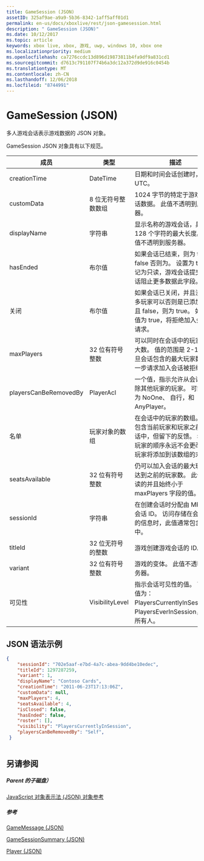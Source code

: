 ```yaml
---
title: GameSession (JSON)
assetID: 325af9ae-a9a9-5b36-8342-1aff5aff01d1
permalink: en-us/docs/xboxlive/rest/json-gamesession.html
description: " GameSession (JSON)"
ms.date: 10/12/2017
ms.topic: article
keywords: xbox live, xbox, 游戏, uwp, windows 10, xbox one
ms.localizationpriority: medium
ms.openlocfilehash: ca7276ccdc13d896d19873811b4fa9df9a831cd1
ms.sourcegitcommit: d7613c791107f74b6a3dc12a372d9de916c0454b
ms.translationtype: MT
ms.contentlocale: zh-CN
ms.lasthandoff: 12/06/2018
ms.locfileid: "8744991"
---
```

# <a name="gamesession-json"></a>GameSession (JSON)
多人游戏会话表示游戏数据的 JSON 对象。 
<a id="ID4ER"></a>

  
 
GameSession JSON 对象具有以下规范。
 
| 成员| 类型| 描述| 
| --- | --- | --- | 
| creationTime| DateTime| 日期和时间会话创建时，采用 UTC。 | 
| customData| 8 位无符号整数数组| 1024 字节的特定于游戏的会话数据。 此值不透明到服务器。 | 
| displayName| 字符串| 显示名称的游戏会话，具有 128 个字符的最大长度。 此值不透明到服务器。 | 
| hasEnded| 布尔值| 如果会话已结束，则为 true 和 false 否则为。 设置为 true 标记为只读，游戏会话提交到会话阻止更多数据此字段。 | 
| 关闭| 布尔值| 如果会话已关闭，并且没有更多玩家可以否则是已添加，并且 false，则为 true。 如果此值为 true，将拒绝加入会话的请求。 | 
| maxPlayers| 32 位有符号整数| 可以同时在会话中的玩家的最大数。 值的范围是 2-16。 一旦会话包含的最大玩家数，进一步请求加入会话被拒绝。 | 
| playersCanBeRemovedBy| PlayerAcl| 一个值，指示允许从会话中删除其他玩家的玩家。 可能的值为 NoOne、 自行，和 AnyPlayer。 | 
| 名单| 玩家对象的数组| 在会话中的玩家的数组。 名单包含当前玩家和玩家之前在会话中，但留下的反馈。 名单中玩家的顺序永远不会更改。 新玩家将添加到该数组的末尾。 | 
| seatsAvailable| 32 位有符号整数| 仍可以加入会话的最大玩家数达到之前的玩家数。 此值是只读的并且始终小于 maxPlayers 字段的值。 | 
| sessionId| 字符串| 在创建会话时分配由 MPSD 会话 ID。 访问存储在会话中的信息时，此值通常包含 URI 中。| 
| titleId| 32 位无符号的整数| 游戏创建游戏会话的 ID。| 
| variant| 32 位有符号整数| 游戏的变体。 此值不透明到服务器。| 
| 可见性| VisibilityLevel| 指示会话可见性的值。 可能的值为： PlayersCurrentlyInSession、 PlayersEverInSession，并且所有人。| 
  
<a id="ID4EEF"></a>

 
## <a name="sample-json-syntax"></a>JSON 语法示例
 

```json
{
    "sessionId": "702e5aaf-e7bd-4a7c-abea-9dd4be10edec",
    "titleId": 1297287259,
    "variant": 1,
    "displayName": "Contoso Cards",
    "creationTime": "2011-06-23T17:13:06Z",
    "customData": null,
    "maxPlayers": 4,
    "seatsAvailable": 4,
    "isClosed": false,
    "hasEnded": false,
    "roster": [],
    "visibility": "PlayersCurrentlyInSession",
    "playersCanBeRemovedBy": "Self",
 }
    
```

  
<a id="ID4ENF"></a>

 
## <a name="see-also"></a>另请参阅
 
<a id="ID4EPF"></a>

 
##### <a name="parent"></a>Parent 的子磁盘） 

[JavaScript 对象表示法 (JSON) 对象参考](atoc-xboxlivews-reference-json.md)

  
<a id="ID4EZF"></a>

 
##### <a name="reference"></a>参考 

[GameMessage (JSON)](json-gamemessage.md)

 [GameSessionSummary (JSON)](json-gamesessionsummary.md)

 [Player (JSON)](json-player.md)

   